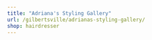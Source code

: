 ```yaml
---
title: "Adriana's Styling Gallery"
url: /gilbertsville/adrianas-styling-gallery/
shop: hairdresser
---
```

